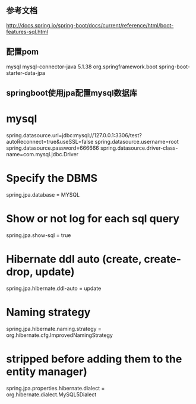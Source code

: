 ## 参考文档
http://docs.spring.io/spring-boot/docs/current/reference/html/boot-features-sql.html

## 配置pom
<dependency>
    <groupId>mysql</groupId>
    <artifactId>mysql-connector-java</artifactId>
    <version>5.1.38</version>
</dependency>
<dependency>
    <groupId>org.springframework.boot</groupId>
    <artifactId>spring-boot-starter-data-jpa</artifactId>
</dependency>

## springboot使用jpa配置mysql数据库
# mysql
spring.datasource.url=jdbc:mysql://127.0.0.1:3306/test?autoReconnect=true&useSSL=false
spring.datasource.username=root
spring.datasource.password=666666
spring.datasource.driver-class-name=com.mysql.jdbc.Driver
# Specify the DBMS
spring.jpa.database = MYSQL
# Show or not log for each sql query
spring.jpa.show-sql = true
# Hibernate ddl auto (create, create-drop, update)
spring.jpa.hibernate.ddl-auto = update
# Naming strategy
spring.jpa.hibernate.naming.strategy = org.hibernate.cfg.ImprovedNamingStrategy
# stripped before adding them to the entity manager)
spring.jpa.properties.hibernate.dialect = org.hibernate.dialect.MySQL5Dialect






